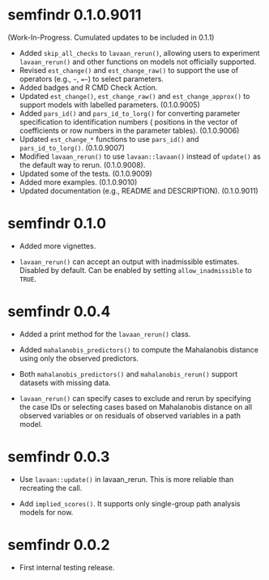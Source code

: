 # semfindr 0.1.0.9011

(Work-In-Progress. Cumulated updates to be included in 0.1.1)

- Added `skip_all_checks` to `lavaan_rerun()`, allowing users
  to experiment `lavaan_rerun()` and other functions on
  models not officially supported.
- Revised `est_change()` and `est_change_raw()` to support
  the use of operators (e.g., `~`, `=~`) to select parameters.
- Added badges and R CMD Check Action.
- Updated `est_change()`, `est_change_raw()` and
  `est_change_approx()` to support models with labelled
  parameters. (0.1.0.9005)
- Added `pars_id()` and `pars_id_to_lorg()` for converting
  parameter specification to identification numbers (
  positions in the vector of coefficients or row numbers
  in the parameter tables). (0.1.0.9006)
- Updated `est_change_*` functions to use `pars_id()`
  and `pars_id_to_lorg()`. (0.1.0.9007)
- Modified `lavaan_rerun()` to use `lavaan::lavaan()`
  instead of `update()` as the default way to rerun. (0.1.0.9008).
- Updated some of the tests. (0.1.0.9009)
- Added more examples. (0.1.0.9010)
- Updated documentation (e.g., README and DESCRIPTION). (0.1.0.9011)

# semfindr 0.1.0

- Added more vignettes.

- `lavaan_rerun()` can accept an output with inadmissible
  estimates. Disabled by default. Can be enabled by
  setting `allow_inadmissible` to `TRUE`.

# semfindr 0.0.4

- Added a print method for the `lavaan_rerun()` class.

- Added `mahalanobis_predictors()` to compute the
Mahalanobis distance using only the observed predictors.

- Both `mahalanobis_predictors()` and
 `mahalanobis_rerun()` support datasets with missing data.

- `lavaan_rerun()` can specify cases to
exclude and rerun by specifying the case IDs or
selecting cases based on Mahalanobis distance on
all observed variables or on residuals of observed
variables in a path model.

# semfindr 0.0.3

- Use `lavaan::update()` in lavaan_rerun. This is more
  reliable than recreating the call.

- Add `implied_scores()`. It supports only single-group
  path analysis models for now.

# semfindr 0.0.2

- First internal testing release.
